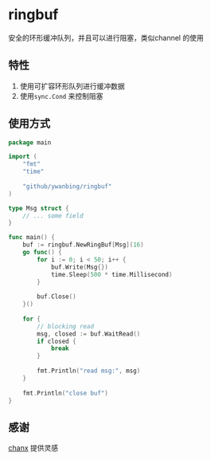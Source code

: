 # ringbuf
安全的环形缓冲队列，并且可以进行阻塞，类似channel 的使用

## 特性
1. 使用可扩容环形队列进行缓冲数据
2. 使用`sync.Cond` 来控制阻塞

## 使用方式

```go
package main

import (
    "fmt"
    "time"
    
    "github/ywanbing/ringbuf"
)

type Msg struct {
    // ... some field
}

func main() {
    buf := ringbuf.NewRingBuf[Msg](16)
    go func() {
        for i := 0; i < 50; i++ {
            buf.Write(Msg{})
            time.Sleep(500 * time.Millisecond)
        }
    
        buf.Close()
    }()
    
    for {
        // blocking read
        msg, closed := buf.WaitRead()
        if closed {
            break
        }
    
        fmt.Println("read msg:", msg)
    }
    
    fmt.Println("close buf")
}
```
## 感谢
[chanx](https://github.com/smallnest/chanx) 提供灵感